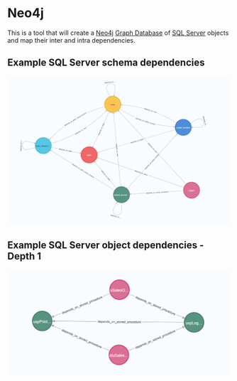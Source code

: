 # Neo4j

This is a tool that will create a [Neo4j](https://neo4j.com/) [Graph Database](https://neo4j.com/developer/graph-database/) of [SQL Server](https://www.microsoft.com/en-au/sql-server/sql-server-2019) objects and map their inter and intra dependencies.


## Example SQL Server schema dependencies
![Screenshot](./blob/screenshot1.png)

## Example SQL Server object dependencies -Depth 1
![Screenshot](./blob/screenshot2.png)
